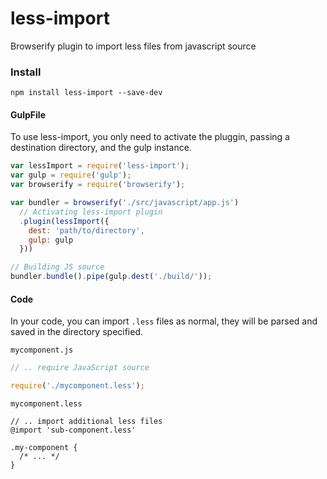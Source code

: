 less-import
===========

Browserify plugin to import less files from javascript source

### Install

`npm install less-import --save-dev`

#### GulpFile

To use less-import, you only need to activate the pluggin, passing a destination directory, and the gulp instance.

``` JavaScript
var lessImport = require('less-import');
var gulp = require('gulp');
var browserify = require('browserify');

var bundler = browserify('./src/javascript/app.js')
  // Activating less-import plugin
  .plugin(lessImport({
    dest: 'path/to/directory',
    gulp: gulp
  }))

// Building JS source
bundler.bundle().pipe(gulp.dest('./build/'));
```

#### Code

In your code, you can import `.less` files as normal, they will be parsed and saved in the directory specified.

`mycomponent.js`
``` JavaScript
// .. require JavaScript source

require('./mycomponent.less');

```

`mycomponent.less`
``` Less
// .. import additional less files
@import 'sub-component.less'

.my-component {
  /* ... */
}
```


